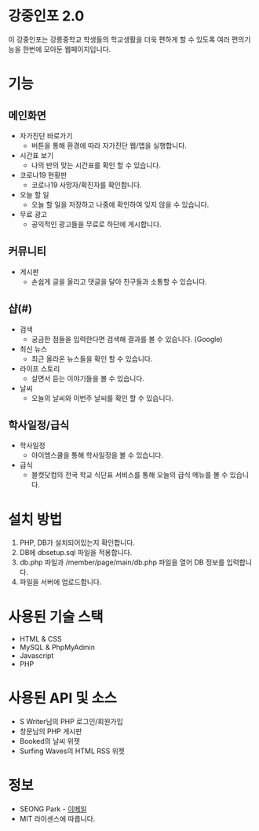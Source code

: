 # 강중인포 2.0
이 강중인포는 강릉중학교 학생들의 학교생활을 더욱 편하게 할 수 있도록 여러 편의기능을 한번에 모아둔 웹페이지입니다.

# 기능
## 메인화면
* 자가진단 바로가기
  * 버튼을 통해 환경에 따라 자가진단 웹/앱을 실행합니다.
* 시간표 보기
  * 나의 반의 맞는 시간표를 확인 할 수 있습니다.
* 코로나19 현황판
  * 코로나19 사망자/확진자를 확인합니다. 
* 오늘 할 일
  * 오늘 할 일을 저장하고 나중에 확인하여 잊지 않을 수 있습니다.
* 무료 광고
  * 공익적인 광고들을 무료로 하단에 게시합니다.  

## 커뮤니티
* 게시판
  * 손쉽게 글을 올리고 댓글을 달아 친구들과 소통할 수 있습니다.

## 샵(#)
* 검색
  * 궁금한 점들을 입력한다면 검색해 결과를 볼 수 있습니다. (Google)
* 최신 뉴스
  * 최근 올라온 뉴스들을 확인 할 수 있습니다.
* 라이프 스토리
  * 살면서 듣는 이야기들을 볼 수 있습니다.
* 날씨
  * 오늘의 날씨와 이번주 날씨를 확인 할 수 있습니다.

## 학사일정/급식
* 학사일정
  * 아이엠스쿨을 통해 학사일정을 볼 수 있습니다. 
* 급식
  * 블캣닷컴의 전국 학교 식단표 서비스를 통해 오늘의 급식 메뉴를 볼 수 있습니다.

# 설치 방법
1. PHP, DB가 설치되어있는지 확인합니다.
2. DB에 dbsetup.sql 파일을 적용합니다.
3. db.php 파일과 /member/page/main/db.php 파일을 열어 DB 정보를 입력합니다.
4. 파일을 서버에 업로드합니다. 

# 사용된 기술 스택
* HTML & CSS
* MySQL & PhpMyAdmin
* Javascript
* PHP

# 사용된 API 및 소스
* S Writer님의 PHP 로그인/회원가입
* 창문님의 PHP 게시판
* Booked의 날씨 위젯
* Surfing Waves의 HTML RSS 위젯

# 정보
* SEONG Park - <a href="mailto:b_ack2@naver.com">이메일</a>
 * MIT 라이센스에 따릅니다.
